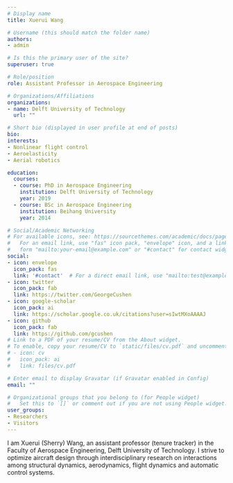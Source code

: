 ```yaml
---
# Display name
title: Xuerui Wang

# Username (this should match the folder name)
authors:
- admin

# Is this the primary user of the site?
superuser: true

# Role/position
role: Assistant Professor in Aerospace Engineering

# Organizations/Affiliations
organizations:
- name: Delft University of Technology
  url: ""

# Short bio (displayed in user profile at end of posts)
bio: 
interests:
- Nonlinear flight control 
- Aeroelasticity
- Aerial robotics

education:
  courses:
  - course: PhD in Aerospace Engineering
    institution: Delft University of Technology
    year: 2019
  - course: BSc in Aerospace Engineering
    institution: Beihang University
    year: 2014

# Social/Academic Networking
# For available icons, see: https://sourcethemes.com/academic/docs/page-builder/#icons
#   For an email link, use "fas" icon pack, "envelope" icon, and a link in the
#   form "mailto:your-email@example.com" or "#contact" for contact widget.
social:
- icon: envelope
  icon_pack: fas
  link: '#contact'  # For a direct email link, use "mailto:test@example.org".
- icon: twitter
  icon_pack: fab
  link: https://twitter.com/GeorgeCushen
- icon: google-scholar
  icon_pack: ai
  link: https://scholar.google.co.uk/citations?user=sIwtMXoAAAAJ
- icon: github
  icon_pack: fab
  link: https://github.com/gcushen
# Link to a PDF of your resume/CV from the About widget.
# To enable, copy your resume/CV to `static/files/cv.pdf` and uncomment the lines below.
# - icon: cv
#   icon_pack: ai
#   link: files/cv.pdf

# Enter email to display Gravatar (if Gravatar enabled in Config)
email: ""

# Organizational groups that you belong to (for People widget)
#   Set this to `[]` or comment out if you are not using People widget.
user_groups:
- Researchers
- Visitors
---
```


I am Xuerui (Sherry) Wang, an assistant professor (tenure tracker) in the Faculty of Aerospace Engineering, Delft University of Technology. I strive to optimize aircraft design through interdisciplinary research on interactions among structural dynamics, aerodynamics, flight dynamics and automatic control systems.

